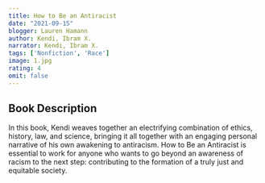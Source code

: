```yaml
---
title: How to Be an Antiracist
date: "2021-09-15"
blogger: Lauren Hamann
author: Kendi, Ibram X. 
narrator: Kendi, Ibram X.
tags: ['Nonfiction', 'Race']
image: 1.jpg
rating: 4
omit: false
---
```



## Book Description

In this book, Kendi weaves together an electrifying combination of ethics, history, law, and science, bringing it all together with an engaging personal narrative of his own awakening to antiracism. How to Be an Antiracist is essential to work for anyone who wants to go beyond an awareness of racism to the next step: contributing to the formation of a truly just and equitable society.